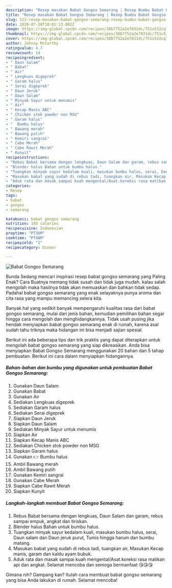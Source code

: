 ```yaml
---
description: "Resep masakan Babat Gongso Semarang | Resep Bumbu Babat Gongso Semarang Yang Paling Enak"
title: "Resep masakan Babat Gongso Semarang | Resep Bumbu Babat Gongso Semarang Yang Paling Enak"
slug: 513-resep-masakan-babat-gongso-semarang-resep-bumbu-babat-gongso-semarang-yang-paling-enak
date: 2020-07-28T10:01:13.002Z
image: https://img-global.cpcdn.com/recipes/38b7752a2e7831dc/751x532cq70/babat-gongso-semarang-foto-resep-utama.jpg
thumbnail: https://img-global.cpcdn.com/recipes/38b7752a2e7831dc/751x532cq70/babat-gongso-semarang-foto-resep-utama.jpg
cover: https://img-global.cpcdn.com/recipes/38b7752a2e7831dc/751x532cq70/babat-gongso-semarang-foto-resep-utama.jpg
author: Johnny McCarthy
ratingvalue: 4.7
reviewcount: 14
recipeingredient:
- " Daun Salam"
- " Babat"
- " Air"
- " Lengkuas digeprek"
- " Garam halus"
- " Serai digeprek"
- " Daun Jeruk"
- " Daun Salam"
- " Minyak Sayur untuk menumis"
- " Air"
- " Kecap Manis ABC"
- " Chicken stok powder non MSG"
- " Garam halus"
- "  Bumbu halus"
- " Bawang merah"
- " Bawang putih"
- " Kemiri sangrai"
- " Cabe Merah"
- " Cabe Rawit Merah"
- " Kunyit"
recipeinstructions:
- "Rebus Babat bersama dengan lengkuas, Daun Salam dan garam, rebus sampai empuk, angkat dan tiriskan."
- "Blender halus Bahan untuk bumbu halus."
- "Tuangkan minyak sayur kedalam kuali, masukan bumbu halus, serai, Daun salam dan Daun jeruk purut, Tumis hingga harum dan bumbu matang."
- "Masukan babat yang sudah di rebus tadi, tuangkan air, Masukan Kecap manis, garam dan kaldu ayam bubuk."
- "Aduk rata dan masak sampai kuah mengental/Asat.koreksi rasa matikan api dan angkat. Selamat mencoba dan semoga bermanfaat 😘😘😘"
categories:
- Resep
tags:
- babat
- gongso
- semarang

katakunci: babat gongso semarang 
nutrition: 193 calories
recipecuisine: Indonesian
preptime: "PT36M"
cooktime: "PT48M"
recipeyield: "1"
recipecategory: Dinner

---
```



![Babat Gongso Semarang](https://img-global.cpcdn.com/recipes/38b7752a2e7831dc/751x532cq70/babat-gongso-semarang-foto-resep-utama.jpg)

Bunda Sedang mencari inspirasi resep babat gongso semarang yang Paling Enak? Cara Buatnya memang tidak susah dan tidak juga mudah. kalau salah mengolah maka hasilnya tidak akan memuaskan dan bahkan tidak sedap. Padahal babat gongso semarang yang enak selayaknya punya aroma dan cita rasa yang mampu memancing selera kita.



Banyak hal yang sedikit banyak mempengaruhi kualitas rasa dari babat gongso semarang, mulai dari jenis bahan, kemudian pemilihan bahan segar hingga cara mengolah dan menghidangkannya. Tidak usah pusing jika hendak menyiapkan babat gongso semarang enak di rumah, karena asal sudah tahu triknya maka hidangan ini bisa menjadi sajian spesial.


Berikut ini ada beberapa tips dan trik praktis yang dapat diterapkan untuk mengolah babat gongso semarang yang siap dikreasikan. Anda bisa menyiapkan Babat Gongso Semarang menggunakan 20 bahan dan 5 tahap pembuatan. Berikut ini cara dalam menyiapkan hidangannya.

<!--inarticleads1-->

##### Bahan-bahan dan bumbu yang digunakan untuk pembuatan Babat Gongso Semarang:

1. Gunakan  Daun Salam
1. Gunakan  Babat
1. Gunakan  Air
1. Sediakan  Lengkuas digeprek
1. Sediakan  Garam halus
1. Sediakan  Serai digeprek
1. Siapkan  Daun Jeruk
1. Siapkan  Daun Salam
1. Sediakan  Minyak Sayur untuk menumis
1. Siapkan  Air
1. Siapkan  Kecap Manis ABC
1. Sediakan  Chicken stok powder non MSG
1. Siapkan  Garam halus
1. Gunakan  👉 Bumbu halus
1. Ambil  Bawang merah
1. Ambil  Bawang putih
1. Gunakan  Kemiri sangrai
1. Gunakan  Cabe Merah
1. Siapkan  Cabe Rawit Merah
1. Siapkan  Kunyit




<!--inarticleads2-->

##### Langkah-langkah membuat Babat Gongso Semarang:

1. Rebus Babat bersama dengan lengkuas, Daun Salam dan garam, rebus sampai empuk, angkat dan tiriskan.
1. Blender halus Bahan untuk bumbu halus.
1. Tuangkan minyak sayur kedalam kuali, masukan bumbu halus, serai, Daun salam dan Daun jeruk purut, Tumis hingga harum dan bumbu matang.
1. Masukan babat yang sudah di rebus tadi, tuangkan air, Masukan Kecap manis, garam dan kaldu ayam bubuk.
1. Aduk rata dan masak sampai kuah mengental/Asat.koreksi rasa matikan api dan angkat. Selamat mencoba dan semoga bermanfaat 😘😘😘




Gimana nih? Gampang kan? Itulah cara membuat babat gongso semarang yang bisa Anda lakukan di rumah. Selamat mencoba!
